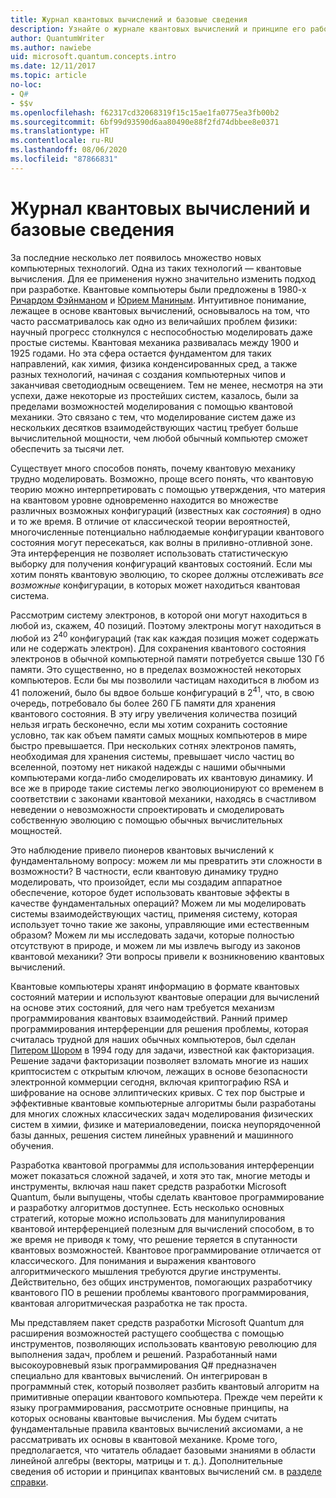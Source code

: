 ```yaml
---
title: Журнал квантовых вычислений и базовые сведения
description: Узнайте о журнале квантовых вычислений и принципе его работы, а также о пакете средств разработки Microsoft Quantum.
author: QuantumWriter
ms.author: nawiebe
uid: microsoft.quantum.concepts.intro
ms.date: 12/11/2017
ms.topic: article
no-loc:
- Q#
- $$v
ms.openlocfilehash: f62317cd32068319f15c15ae1fa0775ea3fb00b2
ms.sourcegitcommit: 6bf99d93590d6aa80490e88f2fd74dbbee8e0371
ms.translationtype: HT
ms.contentlocale: ru-RU
ms.lasthandoff: 08/06/2020
ms.locfileid: "87866831"
---
```

# <a name="quantum-computing-history-and-background"></a>Журнал квантовых вычислений и базовые сведения

За последние несколько лет появилось множество новых компьютерных технологий. Одна из таких технологий — квантовые вычисления. Для ее применения нужно значительно изменить подход при разработке.  Квантовые компьютеры были предложены в 1980-х [Ричардом Фэйнманом](https://en.wikipedia.org/wiki/Richard_Feynman) и [Юрием Маниным](https://en.wikipedia.org/wiki/Yuri_Manin).  Интуитивное понимание, лежащее в основе квантовых вычислений, основывалось на том, что часто рассматривалось как одно из величайших проблем физики: научный прогресс столкнулся с неспособностью моделировать даже простые системы. Квантовая механика развивалась между 1900 и 1925 годами. Но эта сфера остается фундаментом для таких направлений, как химия, физика конденсированных сред, а также разных технологий, начиная с создания компьютерных чипов и заканчивая светодиодным освещением.  Тем не менее, несмотря на эти успехи, даже некоторые из простейших систем, казалось, были за пределами возможностей моделирования с помощью квантовой механики.  Это связано с тем, что моделирование систем даже из нескольких десятков взаимодействующих частиц требует больше вычислительной мощности, чем любой обычный компьютер сможет обеспечить за тысячи лет.

Существует много способов понять, почему квантовую механику трудно моделировать.  Возможно, проще всего понять, что квантовую теорию можно интерпретировать с помощью утверждения, что материя на квантовом уровне одновременно находится во множестве различных возможных конфигураций (известных как *состояния*) в одно и то же время.  В отличие от классической теории вероятностей, многочисленные потенциально наблюдаемые конфигурации квантового состояния могут пересекаться, как волны в приливно-отливной зоне.  Эта интерференция не позволяет использовать статистическую выборку для получения конфигураций квантовых состояний.  Если мы хотим понять квантовую эволюцию, то скорее должны отслеживать *все возможные* конфигурации, в которых может находиться квантовая система.  

Рассмотрим систему электронов, в которой они могут находиться в любой из, скажем, $40$ позиций.  Поэтому электроны могут находиться в любой из $2^{40}$ конфигураций (так как каждая позиция может содержать или не содержать электрон). Для сохранения квантового состояния электронов в обычной компьютерной памяти потребуется свыше $130$ Гб памяти.  Это существенно, но в пределах возможностей некоторых компьютеров.  Если бы мы позволили частицам находиться в любом из $41$ положений, было бы вдвое больше конфигураций в $2^{41}$, что, в свою очередь, потребовало бы более $260$ ГБ памяти для хранения квантового состояния. В эту игру увеличения количества позиций нельзя играть бесконечно, если мы хотим сохранить состояние условно, так как объем памяти самых мощных компьютеров в мире быстро превышается.  При нескольких сотнях электронов память, необходимая для хранения системы, превышает число частиц во вселенной, поэтому нет никакой надежды с нашими обычными компьютерами когда-либо смоделировать их квантовую динамику. И все же в природе такие системы легко эволюционируют со временем в соответствии с законами квантовой механики, находясь в счастливом неведении о невозможности спроектировать и смоделировать собственную эволюцию с помощью обычных вычислительных мощностей.

Это наблюдение привело пионеров квантовых вычислений к фундаментальному вопросу: можем ли мы превратить эти сложности в возможности?  В частности, если квантовую динамику трудно моделировать, что произойдет, если мы создадим аппаратное обеспечение, которое будет использовать квантовые эффекты в качестве фундаментальных операций?  Можем ли мы моделировать системы взаимодействующих частиц, применяя систему, которая использует точно такие же законы, управляющие ими естественным образом? Можем ли мы исследовать задачи, которые полностью отсутствуют в природе, и можем ли мы извлечь выгоду из законов квантовой механики?  Эти вопросы привели к возникновению квантовых вычислений.

Квантовые компьютеры хранят информацию в формате квантовых состояний материи и используют квантовые операции для вычислений на основе этих состояний, для чего нам требуется механизм программирования квантовых взаимодействий.  Ранний пример программирования интерференции для решения проблемы, которая считалась трудной для наших обычных компьютеров, был сделан [Питером Шором](https://en.wikipedia.org/wiki/Peter_Shor) в 1994 году для задачи, известной как факторизация.  Решение задачи факторизации позволяет взломать многие из наших криптосистем с открытым ключом, лежащих в основе безопасности электронной коммерции сегодня, включая криптографию RSA и шифрование на основе эллиптических кривых.  С тех пор быстрые и эффективные квантовые компьютерные алгоритмы были разработаны для многих сложных классических задач моделирования физических систем в химии, физике и материаловедении, поиска неупорядоченной базы данных, решения систем линейных уравнений и машинного обучения.

Разработка квантовой программы для использования интерференции может показаться сложной задачей, и хотя это так, многие методы и инструменты, включая наш пакет средств разработки Microsoft Quantum, были выпущены, чтобы сделать квантовое программирование и разработку алгоритмов доступнее. Есть несколько основных стратегий, которые можно использовать для манипулирования квантовой интерференцией полезным для вычислений способом, в то же время не приводя к тому, что решение теряется в спутанности квантовых возможностей. Квантовое программирование отличается от классического. Для понимания и выражения квантового алгоритмического мышления требуются другие инструменты. Действительно, без общих инструментов, помогающих разработчику квантового ПО в решении проблемы квантового программирования, квантовая алгоритмическая разработка не так проста.

Мы представляем пакет средств разработки Microsoft Quantum для расширения возможностей растущего сообщества с помощью инструментов, позволяющих использовать квантовую революцию для выполнения задач, проблем и решений. Разработанный нами высокоуровневый язык программирования Q# предназначен специально для квантовых вычислений. Он интегрирован в программный стек, который позволяет разбить квантовый алгоритм на примитивные операции квантового компьютера.  Прежде чем перейти к языку программирования, рассмотрите основные принципы, на которых основаны квантовые вычисления. Мы будем считать фундаментальные правила квантовых вычислений аксиомами, а не рассматривать их основы в квантовой механике. Кроме того, предполагается, что читатель обладает базовыми знаниями в области линейной алгебры (векторы, матрицы и т. д.). Дополнительные сведения об истории и принципах квантовых вычислений см. в [разделе справки](xref:microsoft.quantum.more-information).
